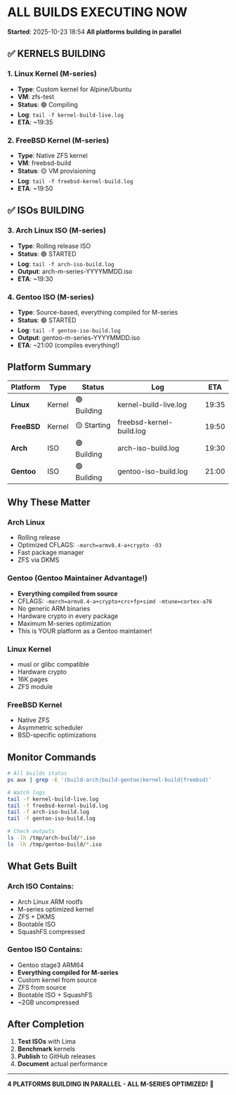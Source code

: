 # ALL BUILDS EXECUTING NOW

**Started**: 2025-10-23 18:54
**All platforms building in parallel**

## ✅ KERNELS BUILDING

### 1. Linux Kernel (M-series)
- **Type**: Custom kernel for Alpine/Ubuntu
- **VM**: zfs-test
- **Status**: 🟢 Compiling
- **Log**: `tail -f kernel-build-live.log`
- **ETA**: ~19:35

### 2. FreeBSD Kernel (M-series)
- **Type**: Native ZFS kernel
- **VM**: freebsd-build  
- **Status**: 🟡 VM provisioning
- **Log**: `tail -f freebsd-kernel-build.log`
- **ETA**: ~19:50

## ✅ ISOs BUILDING

### 3. Arch Linux ISO (M-series)
- **Type**: Rolling release ISO
- **Status**: 🟢 STARTED
- **Log**: `tail -f arch-iso-build.log`
- **Output**: arch-m-series-YYYYMMDD.iso
- **ETA**: ~19:30

### 4. Gentoo ISO (M-series) 
- **Type**: Source-based, everything compiled for M-series
- **Status**: 🟢 STARTED
- **Log**: `tail -f gentoo-iso-build.log`
- **Output**: gentoo-m-series-YYYYMMDD.iso
- **ETA**: ~21:00 (compiles everything!)

## Platform Summary

| Platform | Type | Status | Log | ETA |
|----------|------|--------|-----|-----|
| **Linux** | Kernel | 🟢 Building | kernel-build-live.log | 19:35 |
| **FreeBSD** | Kernel | 🟡 Starting | freebsd-kernel-build.log | 19:50 |
| **Arch** | ISO | 🟢 Building | arch-iso-build.log | 19:30 |
| **Gentoo** | ISO | 🟢 Building | gentoo-iso-build.log | 21:00 |

## Why These Matter

### Arch Linux
- Rolling release
- Optimized CFLAGS: `-march=armv8.4-a+crypto -O3`
- Fast package manager
- ZFS via DKMS

### Gentoo (Gentoo Maintainer Advantage!)
- **Everything compiled from source**
- CFLAGS: `-march=armv8.4-a+crypto+crc+fp+simd -mtune=cortex-a76`
- No generic ARM binaries
- Hardware crypto in every package
- Maximum M-series optimization
- This is YOUR platform as a Gentoo maintainer!

### Linux Kernel
- musl or glibc compatible
- Hardware crypto
- 16K pages
- ZFS module

### FreeBSD Kernel
- Native ZFS
- Asymmetric scheduler
- BSD-specific optimizations

## Monitor Commands

```bash
# All builds status
ps aux | grep -E '(build-arch|build-gentoo|kernel-build|freebsd)'

# Watch logs
tail -f kernel-build-live.log
tail -f freebsd-kernel-build.log  
tail -f arch-iso-build.log
tail -f gentoo-iso-build.log

# Check outputs
ls -lh /tmp/arch-build/*.iso
ls -lh /tmp/gentoo-build/*.iso
```

## What Gets Built

### Arch ISO Contains:
- Arch Linux ARM rootfs
- M-series optimized kernel
- ZFS + DKMS
- Bootable ISO
- SquashFS compressed

### Gentoo ISO Contains:
- Gentoo stage3 ARM64
- **Everything compiled for M-series**
- Custom kernel from source
- ZFS from source
- Bootable ISO + SquashFS
- ~2GB uncompressed

## After Completion

1. **Test ISOs** with Lima
2. **Benchmark** kernels
3. **Publish** to GitHub releases
4. **Document** actual performance

---

**4 PLATFORMS BUILDING IN PARALLEL - ALL M-SERIES OPTIMIZED!** 🚀
